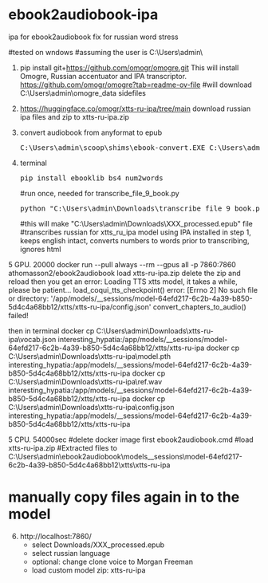 # ebook2audiobook-ipa
ipa for ebook2audiobook fix for russian word stress

#tested on wndows
#assuming the user is C:\Users\admin\

1. pip install git+https://github.com/omogr/omogre.git
This will install Omogre, Russian accentuator and IPA transcriptor. https://github.com/omogr/omogre?tab=readme-ov-file
#will download C:\Users\admin\omogre_data sidefiles

2. https://huggingface.co/omogr/xtts-ru-ipa/tree/main
download russian ipa files and zip to xtts-ru-ipa.zip

3. convert audiobook from anyformat to epub
   <pre>C:\Users\admin\scoop\shims\ebook-convert.EXE C:\Users\admin\Downloads\XXX.fb2 C:\Users\admin\Downloads\XXX.epub</pre>

5. terminal
	<pre>pip install ebooklib bs4 num2words</pre>
	#run once, needed for transcribe_file_9_book.py
	<pre>python "C:\Users\admin\Downloads\transcribe_file_9_book.py" "C:\Users\admin\Downloads\Downloads\XXX.epub</pre>
	#this will make "C:\Users\admin\Downloads\XXX_processed.epub" file
	#transcribes russian for xtts_ru_ipa model using IPA installed in step 1, keeps english intact, converts numbers to words prior to transcribing, ignores html
	
5 GPU. 20000
docker run --pull always --rm --gpus all -p 7860:7860 athomasson2/ebook2audiobook 
	load xtts-ru-ipa.zip
	delete the zip and reload then you get an error:
Loading TTS xtts model, it takes a while, please be patient...
load_coqui_tts_checkpoint() error: [Errno 2] No such file or directory: '/app/models/__sessions/model-64efd217-6c2b-4a39-b850-5d4c4a68bb12/xtts/xtts-ru-ipa/config.json'
convert_chapters_to_audio() failed!

then in terminal 
docker cp C:\Users\admin\Downloads\xtts-ru-ipa\vocab.json interesting_hypatia:/app/models/__sessions/model-64efd217-6c2b-4a39-b850-5d4c4a68bb12/xtts/xtts-ru-ipa
docker cp C:\Users\admin\Downloads\xtts-ru-ipa\model.pth interesting_hypatia:/app/models/__sessions/model-64efd217-6c2b-4a39-b850-5d4c4a68bb12/xtts/xtts-ru-ipa
docker cp C:\Users\admin\Downloads\xtts-ru-ipa\ref.wav  interesting_hypatia:/app/models/__sessions/model-64efd217-6c2b-4a39-b850-5d4c4a68bb12/xtts/xtts-ru-ipa
docker cp C:\Users\admin\Downloads\xtts-ru-ipa\config.json  interesting_hypatia:/app/models/__sessions/model-64efd217-6c2b-4a39-b850-5d4c4a68bb12/xtts/xtts-ru-ipa
	
5 CPU. 54000sec
#delete docker image first 
ebook2audiobook.cmd
#load xtts-ru-ipa.zip
#Extracted files to C:\Users\admin\ebook2audiobook\models\__sessions\model-64efd217-6c2b-4a39-b850-5d4c4a68bb12\xtts\xtts-ru-ipa
# manually copy files again in to the model


6. http://localhost:7860/
	- select Downloads/XXX_processed.epub
	- select russian language
	- optional: change clone voice to Morgan Freeman
	- load custom model zip: xtts-ru-ipa
	
	
